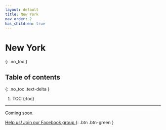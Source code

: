 ```yaml
---
layout: default
title: New York
nav_order: 2
has_children: true
---
```


# New York
{: .no_toc }

## Table of contents
{: .no_toc .text-delta }

1. TOC
{:toc}

---

Coming soon.

[Help us! Join our Facebook group.](https://www.facebook.com/groups/coronawhatnow/announcements/){: .btn .btn-green }
